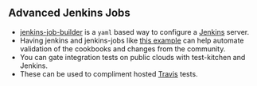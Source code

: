 ## Advanced Jenkins Jobs
* [jenkins-job-builder][jjb] is a `yaml` based way to configure a [Jenkins](https://jenkins.io/index.html) server.
* Having jenkins and jenkins-jobs like [this example][minecraftyml] can help automate validation of the cookbooks and changes from the community.
* You can gate integration tests on public clouds with test-kitchen and Jenkins.
* These can be used to compliment hosted [Travis](https://travis-ci.org) tests.

[jjb]: http://docs.openstack.org/infra/jenkins-job-builder
[minecraftyml]: https://github.com/jjasghar/jenkins-jobs/blob/master/minecraft-basic.yml
